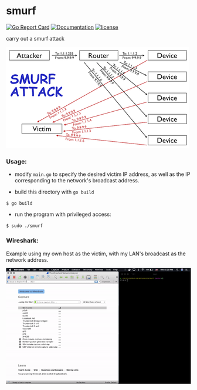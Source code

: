 # smurf

[![Go Report Card](https://goreportcard.com/badge/github.com/adrianosela/smurf)](https://goreportcard.com/report/github.com/adrianosela/smurf)
[![Documentation](https://godoc.org/github.com/adrianosela/smurf?status.svg)](https://godoc.org/github.com/adrianosela/smurf)
[![license](https://img.shields.io/github/license/adrianosela/smurf.svg)](https://github.com/adrianosela/smurf/blob/master/LICENSE)

carry out a smurf attack

![](.media/smurf_attack_diagram.png)

### Usage:

* modify `main.go` to specify the desired victim IP address, as well as the IP corresponding to the network's broadcast address.

* build this directory with `go build`

```
$ go build
```

* run the program with privileged access:

```
$ sudo ./smurf
```

### Wireshark:

Example using my own host as the victim, with my LAN's broadcast as the network address.

![](.media/run.gif)

